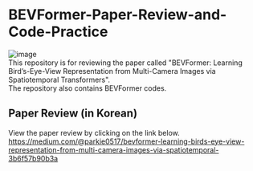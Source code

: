# BEVFormer-Paper-Review-and-Code-Practice
![image](https://github.com/parkie0517/BEVFormer-Paper-Review-and-Code-Practice/assets/80407632/e80fcaf4-0d61-4728-b995-9427aab80fc2)  
This repository is for reviewing the paper called "BEVFormer: Learning Bird’s-Eye-View Representation from Multi-Camera Images via Spatiotemporal Transformers".  
The repository also contains BEVFormer codes.  

## Paper Review (in Korean)
View the paper review by clicking on the link below.  
https://medium.com/@parkie0517/bevformer-learning-birds-eye-view-representation-from-multi-camera-images-via-spatiotemporal-3b6f57b90b3a
